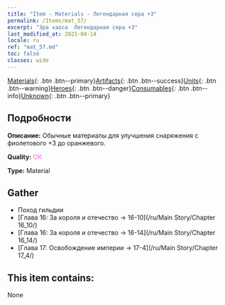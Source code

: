```yaml
---
title: "Item - Materials - Легендарная сера +3"
permalink: /Items/mat_57/
excerpt: "Эра хаоса  Легендарная сера +3"
last_modified_at: 2021-04-14
locale: ru
ref: "mat_57.md"
toc: false
classes: wide
---
```

 [Materials](/ru/Items/){: .btn .btn--primary}[Artifacts](/ru/Items/Artifacts/){: .btn .btn--success}[Units](/ru/Items/Units/){: .btn .btn--warning}[Heroes](/ru/Items/Heroes/){: .btn .btn--danger}[Consumables](/ru/Items/Consumables/){: .btn .btn--info}[Unknown](/ru/Items/Unknown/){: .btn .btn--primary}

## Подробности
 **Описание:** Обычные материалы для улучшения снаряжения c фиолетового +3 до оранжевого.

 **Quality:** <span style="color: #DA70D6">OK</span>

 **Type:** Material

## Gather

*    Поход гильдии 
*    [Глава 16: За короля и отечество -> 16-10](/ru/Main Story/Chapter 16_10/) 
*    [Глава 16: За короля и отечество -> 16-14](/ru/Main Story/Chapter 16_14/) 
*    [Глава 17: Освобождение империи -> 17-4](/ru/Main Story/Chapter 17_4/) 

## This item contains:

  None

